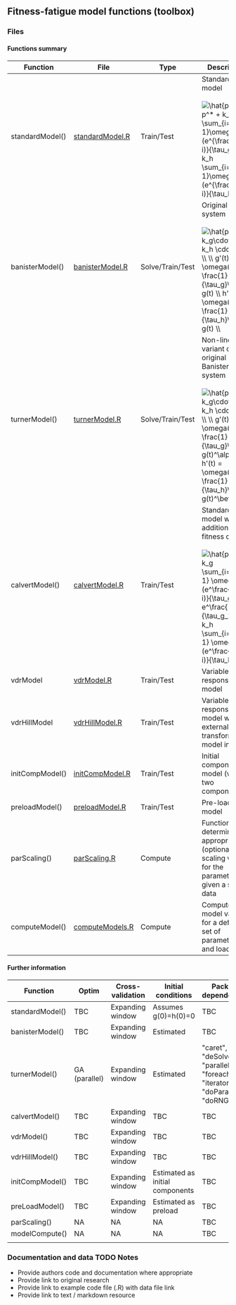 ## Fitness-fatigue model functions (toolbox)

### Files

#### Functions summary

| Function        | File                | Type             | Description                                                                                                                                                                                                                                                                                                                                                                                                                                                                                                                                                                                       |
|-----------------|---------------------|------------------|---------------------------------------------------------------------------------------------------------------------------------------------------------------------------------------------------------------------------------------------------------------------------------------------------------------------------------------------------------------------------------------------------------------------------------------------------------------------------------------------------------------------------------------------------------------------------------------------------|
| standardModel() | [standardModel.R]() | Train/Test       | Standard model </br> </br> <img src="https://latex.codecogs.com/svg.latex?\hat{p}(t)&space;=&space;p^*&space;&plus;&space;k_g&space;\sum_{i=1}^{n-1}\omega(i)(e^{\frac{-(n-i)}{\tau_g}})-k_h&space;\sum_{i=1}^{n-1}\omega(i)(e^{\frac{-(n-i)}{\tau_h}})" title="\hat{p}(t) = p^* + k_g \sum_{i=1}^{n-1}\omega(i)(e^{\frac{-(n-i)}{\tau_g}})-k_h \sum_{i=1}^{n-1}\omega(i)(e^{\frac{-(n-i)}{\tau_h}})" />                                                                                                                                                                                          |
| banisterModel() | [banisterModel.R]() | Solve/Train/Test | Original model system </br> </br> <img src="https://latex.codecogs.com/svg.latex?\hat{p}&space;=&space;k_g\cdot&space;g(t)&space;-&space;k_h&space;\cdot&space;h(t))&space;\\&space;\\&space;g'(t)&space;=&space;\omega(t)&space;-&space;\frac{1}{\tau_g}\cdot&space;g(t)&space;\\&space;h'(t)&space;=&space;\omega(t)&space;-&space;\frac{1}{\tau_h}\cdot&space;g(t)&space;\\" title="\hat{p} = k_g\cdot g(t) - k_h \cdot h(t)) \\ \\ g'(t) = \omega(t) - \frac{1}{\tau_g}\cdot g(t) \\ h'(t) = \omega(t) - \frac{1}{\tau_h}\cdot g(t) \\" />                                                    |
| turnerModel()   | [turnerModel.R]()   | Solve/Train/Test | Non-linear variant of original Banister system </br> </br> <img src="https://latex.codecogs.com/svg.latex?\hat{p}&space;=&space;k_g\cdot&space;g(t)&space;-&space;k_h&space;\cdot&space;h(t))&space;\\&space;\\&space;g'(t)&space;=&space;\omega(t)&space;-&space;\frac{1}{\tau_g}\cdot&space;g(t)^\alpha&space;\\&space;h'(t)&space;=&space;\omega(t)&space;-&space;\frac{1}{\tau_h}\cdot&space;g(t)^\beta&space;\\" title="\hat{p} = k_g\cdot g(t) - k_h \cdot h(t)) \\ \\ g'(t) = \omega(t) - \frac{1}{\tau_g}\cdot g(t)^\alpha \\ h'(t) = \omega(t) - \frac{1}{\tau_h}\cdot g(t)^\beta \\" /> |
| calvertModel()  | [calvertModel.R]()  | Train/Test       | Standard model with additional fitness delay </br> </br> <img src="https://latex.codecogs.com/svg.latex?\hat{p}(t)&space;=&space;k_g&space;\sum_{i=1}^{n-1}&space;\omega(t)(e^\frac{-(n-i)}{\tau_g_1}-e^\frac{-(n-i)}{\tau_g_2})&space;-&space;k_h&space;\sum_{i=1}^{n-1}&space;\omega(t)(e^\frac{-(n-i)}{\tau_h})" title="\hat{p}(t) = k_g \sum_{i=1}^{n-1} \omega(t)(e^\frac{-(n-i)}{\tau_g_1}-e^\frac{-(n-i)}{\tau_g_2}) - k_h \sum_{i=1}^{n-1} \omega(t)(e^\frac{-(n-i)}{\tau_h})" />                                                                                                         |
| vdrModel        | [vdrModel.R]()      | Train/Test       | Variable dose-response model                                                                                                                                                                                                                                                                                                                                                                                                                                                                                                                                                                      |
| vdrHillModel    | [vdrHillModel.R]()  | Train/Test       | Variable dose-response model with external Hill transform on model input                                                                                                                                                                                                                                                                                                                                                                                                                                                                                                                          |
| initCompModel() | [initCompModel.R]() | Train/Test       | Initial component model (with two components)                                                                                                                                                                                                                                                                                                                                                                                                                                                                                                                                                     |
| preloadModel()  | [preloadModel.R]()  | Train/Test       | Pre-load model                                                                                                                                                                                                                                                                                                                                                                                                                                                                                                                                                                                    |
| parScaling()    | [parScaling.R]()    | Compute          | Function to determine appropriate (optional) scaling values for the parameters given a set of data                                                                                                                                                                                                                                                                                                                                                                                                                                                                                                |
| computeModel()  | [computeModels.R]() | Compute          | Compute model values for a defined set of parameters and load series                                                                                                                                                                                                                                                                                                                                                                                                                                                                                                                              |

#### Further information

| Function        | Optim         | Cross-validation | Initial conditions              | Package dependencies                                                                | Documentation |
|-----------------|---------------|------------------|---------------------------------|-------------------------------------------------------------------------------------|---------------|
| standardModel() | TBC           | Expanding window | Assumes g(0)=h(0)=0             | TBC                                                                                 | TBC           |
| banisterModel() | TBC           | Expanding window | Estimated                       | TBC                                                                                 | TBC           |
| turnerModel()   | GA (parallel) | Expanding window | Estimated                       | "caret", "GA", "deSolve", "parallel", "foreach", "iterators", "doParallel", "doRNG" | TBC           |
| calvertModel()  | TBC           | Expanding window | TBC                             | TBC                                                                                 | TBC           |
| vdrModel()      | TBC           | Expanding window | TBC                             | TBC                                                                                 | TBC           |
| vdrHillModel()  | TBC           | Expanding window | TBC                             | TBC                                                                                 | TBC           |
| initCompModel() | TBC           | Expanding window | Estimated as initial components | TBC                                                                                 | TBC           |
| preLoadModel()  | TBC           | Expanding window | Estimated as preload            | TBC                                                                                 | TBC           |
| parScaling()    | NA            | NA               | NA                              | TBC                                                                                 | TBC           |
| modelCompute()  | NA            | NA               | NA                              | TBC                                                                                 | TBC           |
|                 |               |                  |                                 |                                                                                     |               |

### Documentation and data TODO Notes

- Provide authors code and documentation where appropriate
- Provide link to original research
- Provide link to example code file (.R) with data file link
- Provide link to text / markdown resource
